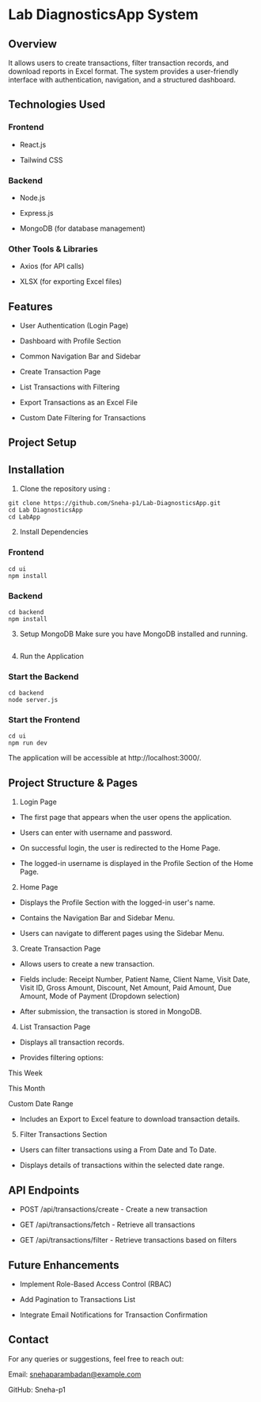 # Lab DiagnosticsApp System 

## Overview

It allows users to create transactions, filter transaction records, and download reports in Excel format. The system provides a user-friendly interface with authentication, navigation, and a structured dashboard.


## Technologies Used

### Frontend

- React.js

- Tailwind CSS

### Backend

- Node.js

- Express.js

- MongoDB (for database management)

### Other Tools & Libraries

- Axios (for API calls)

- XLSX (for exporting Excel files)



## Features  

- User Authentication (Login Page)

- Dashboard with Profile Section

- Common Navigation Bar and Sidebar

- Create Transaction Page

- List Transactions with Filtering

- Export Transactions as an Excel File

- Custom Date Filtering for Transactions



## Project Setup 

## Installation  

1. Clone the repository using :  
```  
git clone https://github.com/Sneha-p1/Lab-DiagnosticsApp.git
cd Lab DiagnosticsApp
cd LabApp
```  
2. Install Dependencies

### Frontend
```
cd ui
npm install
```

### Backend
```
cd backend
npm install
```
3. Setup MongoDB
Make sure you have MongoDB installed and running.
``` sudo systemctl start mongod
```


4. Run the Application

### Start the Backend
```
cd backend
node server.js
```

### Start the Frontend
```
cd ui
npm run dev
```
The application will be accessible at http://localhost:3000/.

## Project Structure & Pages

1. Login Page

- The first page that appears when the user opens the application.

- Users can enter with username and password.

- On successful login, the user is redirected to the Home Page.

- The logged-in username is displayed in the Profile Section of the Home Page.

2. Home Page

- Displays the Profile Section with the logged-in user's name.

- Contains the Navigation Bar and Sidebar Menu.

- Users can navigate to different pages using the Sidebar Menu.

3. Create Transaction Page

- Allows users to create a new transaction.

- Fields include: Receipt Number, Patient Name, Client Name, Visit Date, Visit ID, Gross Amount, Discount, Net Amount, Paid Amount, Due Amount, Mode of Payment (Dropdown selection)

- After submission, the transaction is stored in MongoDB.

4. List Transaction Page

- Displays all transaction records.

- Provides filtering options:

This Week

This Month

Custom Date Range

- Includes an Export to Excel feature to download transaction details.

5. Filter Transactions Section

- Users can filter transactions using a From Date and To Date.

- Displays details of transactions within the selected date range.



## API Endpoints


- POST /api/transactions/create - Create a new transaction

- GET /api/transactions/fetch - Retrieve all transactions

- GET /api/transactions/filter - Retrieve transactions based on filters 


## Future Enhancements

- Implement Role-Based Access Control (RBAC)

- Add Pagination to Transactions List

- Integrate Email Notifications for Transaction Confirmation

 

## Contact

For any queries or suggestions, feel free to reach out:

Email: snehaparambadan@example.com

GitHub: Sneha-p1

